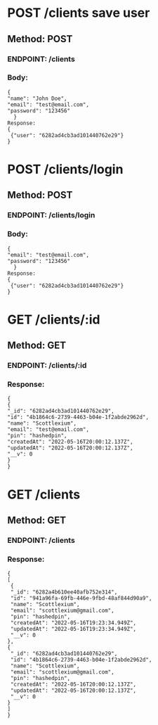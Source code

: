 # POST /clients save user
  ## Method: POST
  ### ENDPOINT: /clients
  ### Body:
  
  ```
{
  "name": "John Doe",
  "email": "test@email.com",
  "password": "123456"
    }
  Response:
{
   {"user": "6282ad4cb3ad101440762e29"}
}
  ```
# POST /clients/login
  ## Method: POST
  ### ENDPOINT: /clients/login
  ### Body:
  
  ```
{
  "email": "test@email.com",
  "password": "123456"
    }
  Response:
{
   {"user": "6282ad4cb3ad101440762e29"}
}
  ```

# GET /clients/:id
   ## Method: GET
   ### ENDPOINT: /clients/:id
   ### Response:
   
   ```
{
   {
  "_id": "6282ad4cb3ad101440762e29",
  "id": "4b1864c6-2739-4463-b04e-1f2abde2962d",
  "name": "Scottlexium",
  "email": "test@email.com",
  "pin": "hashedpin",
  "createdAt": "2022-05-16T20:00:12.137Z",
  "updatedAt": "2022-05-16T20:00:12.137Z",
  "__v": 0
   }
}
  ```
# GET /clients
   ## Method: GET
   ### ENDPOINT: /clients
   ### Response:
   
   
   ```
{
[
    {
    "_id": "6282a4b610ee40afb752e314",
    "id": "941a96fa-69fb-446e-9fbd-48af844d90a9",
    "name": "Scottlexium",
    "email": "scottlexium@gmail.com",
    "pin": "hashedpin",
    "createdAt": "2022-05-16T19:23:34.949Z",
    "updatedAt": "2022-05-16T19:23:34.949Z",
    "__v": 0
  },
  {
    "_id": "6282ad4cb3ad101440762e29",
    "id": "4b1864c6-2739-4463-b04e-1f2abde2962d",
    "name": "Scottlexium",
    "email": "scottlexium@gmail.com",
    "pin": "hashedpin",
    "createdAt": "2022-05-16T20:00:12.137Z",
    "updatedAt": "2022-05-16T20:00:12.137Z",
    "__v": 0
  }
]
}
   ```
